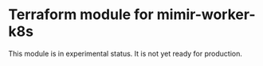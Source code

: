 # Terraform module for mimir-worker-k8s


This module is in experimental status. It is not yet ready for production.
